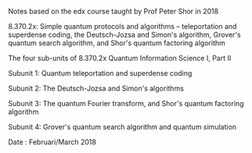 Notes based on the edx course taught by Prof Peter Shor in 2018

8.370.2x: Simple quantum protocols and algorithms – teleportation and superdense coding, the Deutsch-Jozsa and Simon's algorithm, Grover's quantum search algorithm, and Shor's quantum factoring algorithm

The four sub-units of 8.370.2x Quantum Information Science I, Part II

Subunit 1:      Quantum teleportation and superdense coding

Subunit 2:      The Deutsch-Jozsa and Simon's algorithms

Subunit 3:      The quantum Fourier transform, and Shor's quantum factoring algorithm

Subunit 4:      Grover's quantum search algorithm and quantum simulation

Date : Februari/March 2018
